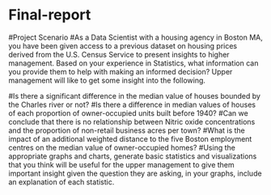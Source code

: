 # Final-report
#Project Scenario
#As a Data Scientist with a housing agency in Boston MA, you have been given access to a previous dataset on housing prices derived from the U.S. Census Service to present insights to higher management. Based on your experience in Statistics, what information can you provide them to help with making an informed decision? Upper management will like to get some insight into the following.

#Is there a significant difference in the median value of houses bounded by the Charles river or not?
#Is there a difference in median values of houses of each proportion of owner-occupied units built before 1940?
#Can we conclude that there is no relationship between Nitric oxide concentrations and the proportion of non-retail business acres per town?
#What is the impact of an additional weighted distance to the five Boston employment centres on the median value of owner-occupied homes?
#Using the appropriate graphs and charts, generate basic statistics and visualizations that you think will be useful for the upper management to give them important insight given the question they are asking, in your graphs, include an explanation of each statistic.
